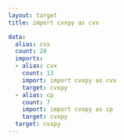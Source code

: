```yaml
---
layout: target
title: import cvxpy as cvx

data:
  alias: cvx
  count: 20
  imports:
  - alias: cvx
    count: 13
    import: import cvxpy as cvx
    target: cvxpy
  - alias: cp
    count: 7
    import: import cvxpy as cp
    target: cvxpy
  target: cvxpy
---
```

